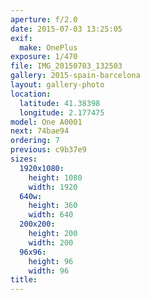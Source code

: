 ```yaml
---
aperture: f/2.0
date: 2015-07-03 13:25:05
exif:
  make: OnePlus
exposure: 1/470
file: IMG_20150703_132503
gallery: 2015-spain-barcelona
layout: gallery-photo
location:
  latitude: 41.38398
  longitude: 2.177475
model: One A0001
next: 74bae94
ordering: 7
previous: c9b37e9
sizes:
  1920x1080:
    height: 1080
    width: 1920
  640w:
    height: 360
    width: 640
  200x200:
    height: 200
    width: 200
  96x96:
    height: 96
    width: 96
title: 
---
```

